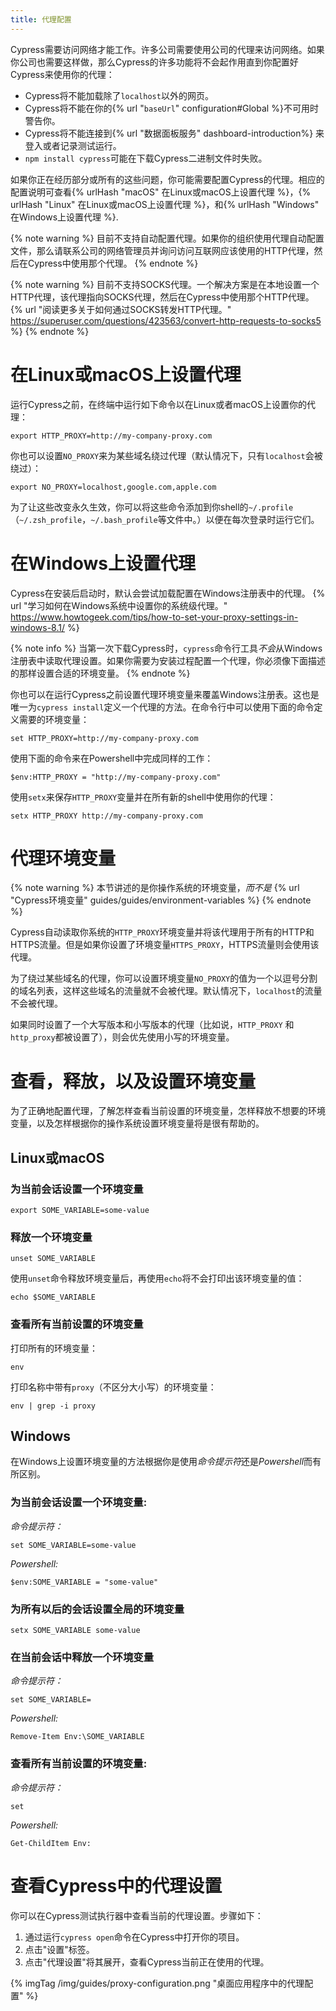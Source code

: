 ```yaml
---
title: 代理配置
---
```


Cypress需要访问网络才能工作。许多公司需要使用公司的代理来访问网络。如果你公司也需要这样做，那么Cypress的许多功能将不会起作用直到你配置好Cypress来使用你的代理：

* Cypress将不能加载除了`localhost`以外的网页。
* Cypress将不能在你的{% url "`baseUrl`" configuration#Global %}不可用时警告你。
* Cypress将不能连接到{% url "数据面板服务" dashboard-introduction%} 来登入或者记录测试运行。
* `npm install cypress`可能在下载Cypress二进制文件时失败。

如果你正在经历部分或所有的这些问题，你可能需要配置Cypress的代理。相应的配置说明可查看{% urlHash "macOS" 在Linux或macOS上设置代理 %}，{% urlHash "Linux" 在Linux或macOS上设置代理 %}，和{% urlHash "Windows" 在Windows上设置代理 %}.

{% note warning %}
目前不支持自动配置代理。如果你的组织使用代理自动配置文件，那么请联系公司的网络管理员并询问访问互联网应该使用的HTTP代理，然后在Cypress中使用那个代理。
{% endnote %}

{% note warning %}
目前不支持SOCKS代理。一个解决方案是在本地设置一个HTTP代理，该代理指向SOCKS代理，然后在Cypress中使用那个HTTP代理。 {% url "阅读更多关于如何通过SOCKS转发HTTP代理。" https://superuser.com/questions/423563/convert-http-requests-to-socks5 %}
{% endnote %}

# 在Linux或macOS上设置代理

运行Cypress之前，在终端中运行如下命令以在Linux或者macOS上设置你的代理：

```shell
export HTTP_PROXY=http://my-company-proxy.com
```

你也可以设置`NO_PROXY`来为某些域名绕过代理（默认情况下，只有`localhost`会被绕过）：

```shell
export NO_PROXY=localhost,google.com,apple.com
```

为了让这些改变永久生效，你可以将这些命令添加到你shell的`~/.profile`（`~/.zsh_profile`，`~/.bash_profile`等文件中。）以便在每次登录时运行它们。

# 在Windows上设置代理

Cypress在安装后启动时，默认会尝试加载配置在Windows注册表中的代理。 {% url "学习如何在Windows系统中设置你的系统级代理。" https://www.howtogeek.com/tips/how-to-set-your-proxy-settings-in-windows-8.1/ %}

{% note info %}
当第一次下载Cypress时，`cypress`命令行工具*不会*从Windows注册表中读取代理设置。如果你需要为安装过程配置一个代理，你必须像下面描述的那样设置合适的环境变量。
{% endnote %}

你也可以在运行Cypress之前设置代理环境变量来覆盖Windows注册表。这也是唯一为`cypress install`定义一个代理的方法。在命令行中可以使用下面的命令定义需要的环境变量：

```shell
set HTTP_PROXY=http://my-company-proxy.com
```

使用下面的命令来在Powershell中完成同样的工作：

```shell
$env:HTTP_PROXY = "http://my-company-proxy.com"
```

使用`setx`来保存`HTTP_PROXY`变量并在所有新的shell中使用你的代理：

```shell
setx HTTP_PROXY http://my-company-proxy.com
```

# 代理环境变量

{% note warning %}
本节讲述的是你操作系统的环境变量，*而不是* {% url "Cypress环境变量" guides/guides/environment-variables %}
{% endnote %}

Cypress自动读取你系统的`HTTP_PROXY`环境变量并将该代理用于所有的HTTP和HTTPS流量。但是如果你设置了环境变量`HTTPS_PROXY`，HTTPS流量则会使用该代理。

为了绕过某些域名的代理，你可以设置环境变量`NO_PROXY`的值为一个以逗号分割的域名列表，这样这些域名的流量就不会被代理。默认情况下，`localhost`的流量不会被代理。

如果同时设置了一个大写版本和小写版本的代理（比如说，`HTTP_PROXY` 和 `http_proxy`都被设置了），则会优先使用小写的环境变量。

# 查看，释放，以及设置环境变量

为了正确地配置代理，了解怎样查看当前设置的环境变量，怎样释放不想要的环境变量，以及怎样根据你的操作系统设置环境变量将是很有帮助的。

## Linux或macOS

### 为当前会话设置一个环境变量

```shell
export SOME_VARIABLE=some-value
```

### 释放一个环境变量

```shell
unset SOME_VARIABLE
```

使用`unset`命令释放环境变量后，再使用`echo`将不会打印出该环境变量的值：

```shell
echo $SOME_VARIABLE
```

### 查看所有当前设置的环境变量

打印所有的环境变量：

```shell
env
```

打印名称中带有`proxy`（不区分大小写）的环境变量：

```shell
env | grep -i proxy
```

## Windows

在Windows上设置环境变量的方法根据你是使用*命令提示符*还是*Powershell*而有所区别。

### 为当前会话设置一个环境变量:

*命令提示符：*

```shell
set SOME_VARIABLE=some-value
```

*Powershell:*

```shell
$env:SOME_VARIABLE = "some-value"
```

### 为所有以后的会话设置全局的环境变量

```shell
setx SOME_VARIABLE some-value
```

### 在当前会话中释放一个环境变量

*命令提示符：*

```shell
set SOME_VARIABLE=
```

*Powershell:*

```shell
Remove-Item Env:\SOME_VARIABLE
```

### 查看所有当前设置的环境变量:

*命令提示符：*

```shell
set
```

*Powershell:*

```shell
Get-ChildItem Env:
```

# 查看Cypress中的代理设置

你可以在Cypress测试执行器中查看当前的代理设置。步骤如下：

1. 通过运行`cypress open`命令在Cypress中打开你的项目。
2. 点击"设置"标签。
3. 点击"代理设置"将其展开，查看Cypress当前正在使用的代理。

{% imgTag /img/guides/proxy-configuration.png "桌面应用程序中的代理配置" %}
